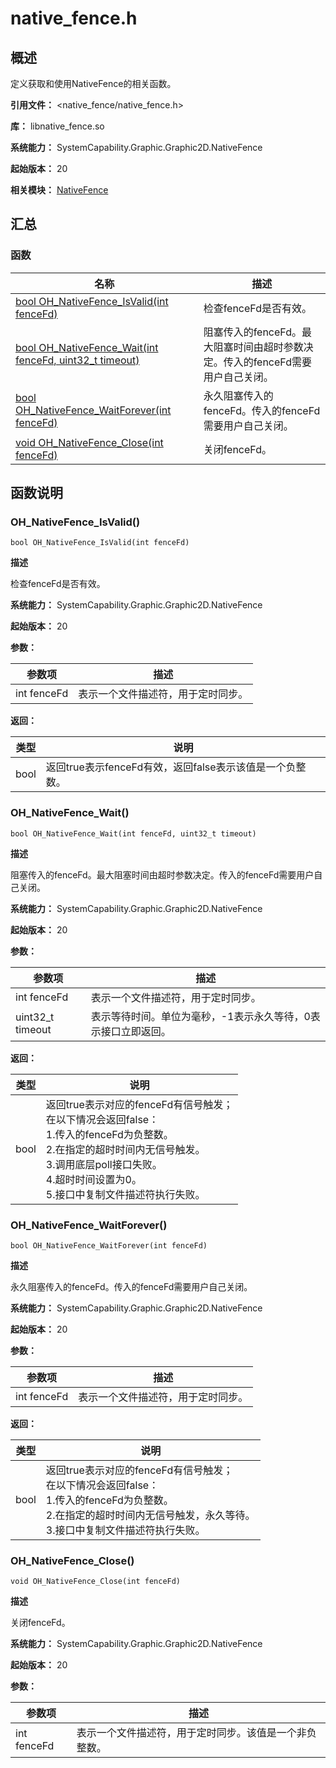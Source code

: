 # native_fence.h

## 概述

定义获取和使用NativeFence的相关函数。

**引用文件：** <native_fence/native_fence.h>

**库：** libnative_fence.so

**系统能力：** SystemCapability.Graphic.Graphic2D.NativeFence

**起始版本：** 20

**相关模块：** [NativeFence](capi-nativefence.md)

## 汇总

### 函数

| 名称                                                         | 描述                                                         |
| ------------------------------------------------------------ | ------------------------------------------------------------ |
| [bool OH_NativeFence_IsValid(int fenceFd)](#oh_nativefence_isvalid) | 检查fenceFd是否有效。                                        |
| [bool OH_NativeFence_Wait(int fenceFd, uint32_t timeout)](#oh_nativefence_wait) | 阻塞传入的fenceFd。最大阻塞时间由超时参数决定。传入的fenceFd需要用户自己关闭。 |
| [bool OH_NativeFence_WaitForever(int fenceFd)](#oh_nativefence_waitforever) | 永久阻塞传入的fenceFd。传入的fenceFd需要用户自己关闭。       |
| [void OH_NativeFence_Close(int fenceFd)](#oh_nativefence_close) | 关闭fenceFd。                                                |

## 函数说明

### OH_NativeFence_IsValid()

```
bool OH_NativeFence_IsValid(int fenceFd)
```

**描述**

检查fenceFd是否有效。

**系统能力：** SystemCapability.Graphic.Graphic2D.NativeFence

**起始版本：** 20


**参数：**

| 参数项      | 描述                               |
| ----------- | ---------------------------------- |
| int fenceFd | 表示一个文件描述符，用于定时同步。 |

**返回：**

| 类型 | 说明                                                     |
| ---- | -------------------------------------------------------- |
| bool | 返回true表示fenceFd有效，返回false表示该值是一个负整数。 |

### OH_NativeFence_Wait()

```
bool OH_NativeFence_Wait(int fenceFd, uint32_t timeout)
```

**描述**

阻塞传入的fenceFd。最大阻塞时间由超时参数决定。传入的fenceFd需要用户自己关闭。

**系统能力：** SystemCapability.Graphic.Graphic2D.NativeFence

**起始版本：** 20


**参数：**

| 参数项           | 描述                                                         |
| ---------------- | ------------------------------------------------------------ |
| int fenceFd      | 表示一个文件描述符，用于定时同步。                           |
| uint32_t timeout | 表示等待时间。单位为毫秒，-1表示永久等待，0表示接口立即返回。 |

**返回：**

| 类型 | 说明                                                         |
| ---- | ------------------------------------------------------------ |
| bool | 返回true表示对应的fenceFd有信号触发；<br>在以下情况会返回false：<br>1.传入的fenceFd为负整数。<br>2.在指定的超时时间内无信号触发。<br>3.调用底层poll接口失败。<br>4.超时时间设置为0。<br>5.接口中复制文件描述符执行失败。 |

### OH_NativeFence_WaitForever()

```
bool OH_NativeFence_WaitForever(int fenceFd)
```

**描述**

永久阻塞传入的fenceFd。传入的fenceFd需要用户自己关闭。

**系统能力：** SystemCapability.Graphic.Graphic2D.NativeFence

**起始版本：** 20


**参数：**

| 参数项      | 描述                               |
| ----------- | ---------------------------------- |
| int fenceFd | 表示一个文件描述符，用于定时同步。 |

**返回：**

| 类型 | 说明                                                         |
| ---- | ------------------------------------------------------------ |
| bool | 返回true表示对应的fenceFd有信号触发；<br>在以下情况会返回false：<br>1.传入的fenceFd为负整数。<br>2.在指定的超时时间内无信号触发，永久等待。<br>3.接口中复制文件描述符执行失败。 |

### OH_NativeFence_Close()

```
void OH_NativeFence_Close(int fenceFd)
```

**描述**

关闭fenceFd。

**系统能力：** SystemCapability.Graphic.Graphic2D.NativeFence

**起始版本：** 20


**参数：**

| 参数项      | 描述                                                   |
| ----------- | ------------------------------------------------------ |
| int fenceFd | 表示一个文件描述符，用于定时同步。该值是一个非负整数。 |

